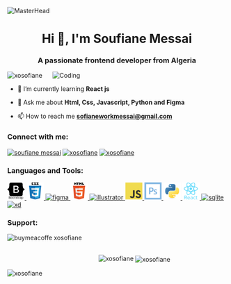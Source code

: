 ![MasterHead](https://www.pramukhdigital.com/wp-content/uploads/2018/07/New-PNC-Animated-Banners.gif)
<h1 align="center">Hi 👋, I'm Soufiane Messai</h1>
<h3 align="center">A passionate frontend developer from Algeria</h3>
<img align="right" alt="Coding" width="400" src="https://raw.githubusercontent.com/gist/zeysert/bc8c0a4090c377a755dcc77bbeac66e4/raw/43f9b12677934c5d99499f6d9d574d30c86f979c/coding.gif">
<p align="left"> <img src="https://komarev.com/ghpvc/?username=xosofiane&label=Profile%20views&color=0e75b6&style=flat" alt="xosofiane" /> </p>

- 🌱 I’m currently learning **React js**

- 💬 Ask me about **Html, Css, Javascript, Python and Figma**

- 📫 How to reach me **sofianeworkmessai@gmail.com**

<h3 align="left">Connect with me:</h3>
<p align="left">
<a href="[https://linkedin.com/in/soufiane messai](https://www.linkedin.com/in/soufiane-messai-630971195/)" target="blank"><img align="center" src="https://raw.githubusercontent.com/rahuldkjain/github-profile-readme-generator/master/src/images/icons/Social/linked-in-alt.svg" alt="soufiane messai" height="30" width="40" /></a>
<a href="https://instagram.com/xosofiane" target="blank"><img align="center" src="https://raw.githubusercontent.com/rahuldkjain/github-profile-readme-generator/master/src/images/icons/Social/instagram.svg" alt="xosofiane" height="30" width="40" /></a>
<a href="https://www.leetcode.com/xosofiane" target="blank"><img align="center" src="https://raw.githubusercontent.com/rahuldkjain/github-profile-readme-generator/master/src/images/icons/Social/leet-code.svg" alt="xosofiane" height="30" width="40" /></a>
</p>

<h3 align="left">Languages and Tools:</h3>
<p align="left"> <a href="https://getbootstrap.com" target="_blank" rel="noreferrer"> <img src="https://raw.githubusercontent.com/devicons/devicon/master/icons/bootstrap/bootstrap-plain-wordmark.svg" alt="bootstrap" width="40" height="40"/> </a> <a href="https://www.w3schools.com/css/" target="_blank" rel="noreferrer"> <img src="https://raw.githubusercontent.com/devicons/devicon/master/icons/css3/css3-original-wordmark.svg" alt="css3" width="40" height="40"/> </a> <a href="https://www.figma.com/" target="_blank" rel="noreferrer"> <img src="https://www.vectorlogo.zone/logos/figma/figma-icon.svg" alt="figma" width="40" height="40"/> </a> <a href="https://www.w3.org/html/" target="_blank" rel="noreferrer"> <img src="https://raw.githubusercontent.com/devicons/devicon/master/icons/html5/html5-original-wordmark.svg" alt="html5" width="40" height="40"/> </a> <a href="https://www.adobe.com/in/products/illustrator.html" target="_blank" rel="noreferrer"> <img src="https://www.vectorlogo.zone/logos/adobe_illustrator/adobe_illustrator-icon.svg" alt="illustrator" width="40" height="40"/> </a> <a href="https://developer.mozilla.org/en-US/docs/Web/JavaScript" target="_blank" rel="noreferrer"> <img src="https://raw.githubusercontent.com/devicons/devicon/master/icons/javascript/javascript-original.svg" alt="javascript" width="40" height="40"/> </a> <a href="https://www.photoshop.com/en" target="_blank" rel="noreferrer"> <img src="https://raw.githubusercontent.com/devicons/devicon/master/icons/photoshop/photoshop-line.svg" alt="photoshop" width="40" height="40"/> </a> <a href="https://www.python.org" target="_blank" rel="noreferrer"> <img src="https://raw.githubusercontent.com/devicons/devicon/master/icons/python/python-original.svg" alt="python" width="40" height="40"/> </a> <a href="https://reactjs.org/" target="_blank" rel="noreferrer"> <img src="https://raw.githubusercontent.com/devicons/devicon/master/icons/react/react-original-wordmark.svg" alt="react" width="40" height="40"/> </a> <a href="https://www.sqlite.org/" target="_blank" rel="noreferrer"> <img src="https://www.vectorlogo.zone/logos/sqlite/sqlite-icon.svg" alt="sqlite" width="40" height="40"/> </a> <a href="https://www.adobe.com/products/xd.html" target="_blank" rel="noreferrer"> <img src="https://cdn.worldvectorlogo.com/logos/adobe-xd.svg" alt="xd" width="40" height="40"/> </a> </p>

<h3 align="left">Support:</h3>
<p><a href="https://www.buymeacoffee.com/xosofiane"> <img align="left" src="https://cdn.buymeacoffee.com/buttons/v2/default-yellow.png" height="50" width="210" alt="buymeacoffe xosofiane" /></a></p><br><br>

<p><img align="left" src="https://github-readme-stats.vercel.app/api/top-langs?username=xosofiane&show_icons=true&locale=en&layout=compact" alt="xosofiane" /></p>

<p>&nbsp;<img align="center" src="https://github-readme-stats.vercel.app/api?username=xosofiane&show_icons=true&locale=en" alt="xosofiane" /></p>

<p><img align="center" src="https://github-readme-streak-stats.herokuapp.com/?user=xosofiane&" alt="xosofiane" /></p>

